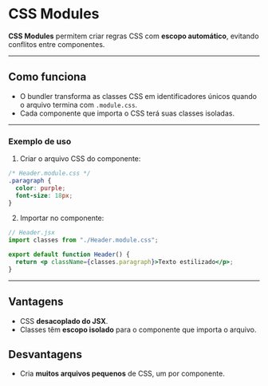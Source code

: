 
# CSS Modules

**CSS Modules** permitem criar regras CSS com **escopo automático**, evitando conflitos entre componentes.

---

## Como funciona

- O bundler transforma as classes CSS em identificadores únicos quando o arquivo termina com `.module.css`.
- Cada componente que importa o CSS terá suas classes isoladas.

---

### Exemplo de uso

1. Criar o arquivo CSS do componente:

```css
/* Header.module.css */
.paragraph {
  color: purple;
  font-size: 18px;
}
```

2. Importar no componente:

```jsx
// Header.jsx
import classes from "./Header.module.css";

export default function Header() {
  return <p className={classes.paragraph}>Texto estilizado</p>;
}
```

---

## Vantagens

- CSS **desacoplado do JSX**.  
- Classes têm **escopo isolado** para o componente que importa o arquivo.  

## Desvantagens

- Cria **muitos arquivos pequenos** de CSS, um por componente.
